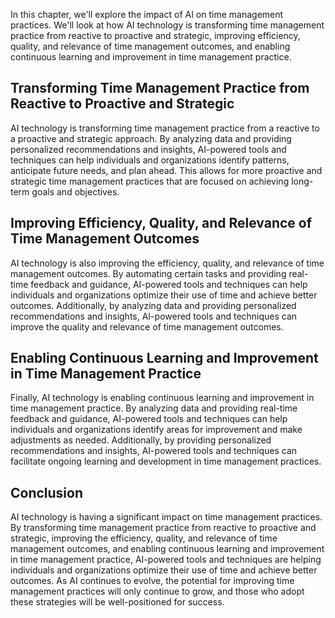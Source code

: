 
In this chapter, we'll explore the impact of AI on time management practices. We'll look at how AI technology is transforming time management practice from reactive to proactive and strategic, improving efficiency, quality, and relevance of time management outcomes, and enabling continuous learning and improvement in time management practice.

Transforming Time Management Practice from Reactive to Proactive and Strategic
------------------------------------------------------------------------------

AI technology is transforming time management practice from a reactive to a proactive and strategic approach. By analyzing data and providing personalized recommendations and insights, AI-powered tools and techniques can help individuals and organizations identify patterns, anticipate future needs, and plan ahead. This allows for more proactive and strategic time management practices that are focused on achieving long-term goals and objectives.

Improving Efficiency, Quality, and Relevance of Time Management Outcomes
------------------------------------------------------------------------

AI technology is also improving the efficiency, quality, and relevance of time management outcomes. By automating certain tasks and providing real-time feedback and guidance, AI-powered tools and techniques can help individuals and organizations optimize their use of time and achieve better outcomes. Additionally, by analyzing data and providing personalized recommendations and insights, AI-powered tools and techniques can improve the quality and relevance of time management outcomes.

Enabling Continuous Learning and Improvement in Time Management Practice
------------------------------------------------------------------------

Finally, AI technology is enabling continuous learning and improvement in time management practice. By analyzing data and providing real-time feedback and guidance, AI-powered tools and techniques can help individuals and organizations identify areas for improvement and make adjustments as needed. Additionally, by providing personalized recommendations and insights, AI-powered tools and techniques can facilitate ongoing learning and development in time management practices.

Conclusion
----------

AI technology is having a significant impact on time management practices. By transforming time management practice from reactive to proactive and strategic, improving the efficiency, quality, and relevance of time management outcomes, and enabling continuous learning and improvement in time management practice, AI-powered tools and techniques are helping individuals and organizations optimize their use of time and achieve better outcomes. As AI continues to evolve, the potential for improving time management practices will only continue to grow, and those who adopt these strategies will be well-positioned for success.
